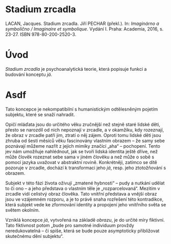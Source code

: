 # Stadium zrcadla

LACAN, Jacques. Stadium zrcadla. Jiří PECHAR (překl.). In: _Imaginárno a symbolično / Imaginaire et symbolique_. Vydání I. Praha: Academia, 2016, s. 23-27. ISBN 978-80-200-2520-3.

# Úvod

_Stadium zrcadla_ je psychoanalytická teorie, která popisuje funkci a budování konceptu _já_.

# Asdf

Tato koncepce je nekompatibilní s humanistickým odtělesněným pojetím subjektu, které se snaží nahradit.

Opičí mláďata jsou do určitého věku zručnější než stejně staré lidské děti, přesto se narozdíl od nich nepoznají v zrcadle, a v okamžiku, kdy rozeznají, že obraz v zrcadle patří jim, ztratí o něj zájem. Oproti tomu lidské děti jsou zhruba od šesti měsíců věku fascinovány vlastním obrazem – že samy sebe poznávají můžeme nazřít z jejich mimiky značící „aha“ – pochopení. Tento jev nám umožňuje nahlédnout, jak se tvoří lidská identita ještě dříve, než může člověk rozeznat sebe sama v jiném člověku a než může o sobě s pomocí jazyka uvažovat v abstraktní rovině. Konkrétněji, zatímco se dítě pozoruje v zrcadle, dochází k transformaci jeho _já_, resp. jeho ztotožňování s obrazem.

Subjekt v této fázi života oživují „zmatené hybnosti“ – pudy a nutkání udělat to či ono – a jeho představa o vlastním těle je „rozparcelovaná“. Mezitím v zrcadle vidí celistvý obraz člověka. Tato vnitřní představa a vnější obraz jsou ve vzájemném rozporu, a je to právě snaha rozřešení této kontradikce, která subjekt vede ke zformování identity a propojení jeho vnitřního světa se světem okolním.

Vzniklá koncepce _já_, vytvořená na základě _obrazu_, je do určité míry fiktivní. Tato fiktivnost potom „bude pro samotné individuum provždy neredukovatelná – či spíše, která se bude pouze asymptoticky přibližovat skutečnému dění subjektu“.
